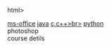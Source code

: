html>
<head>
<body background="tan">
<style>
</head>
</style>
<form action="/action_page.php">
<a href="css4.html">ms-office</a>
<a href="css4.html">java<dr></a>
<a href="css4.html">c,c++>br></a>
<a href="css4.html">python<br></a>
photoshop<br>
course detils<br>
</form>
</body>
</html>

